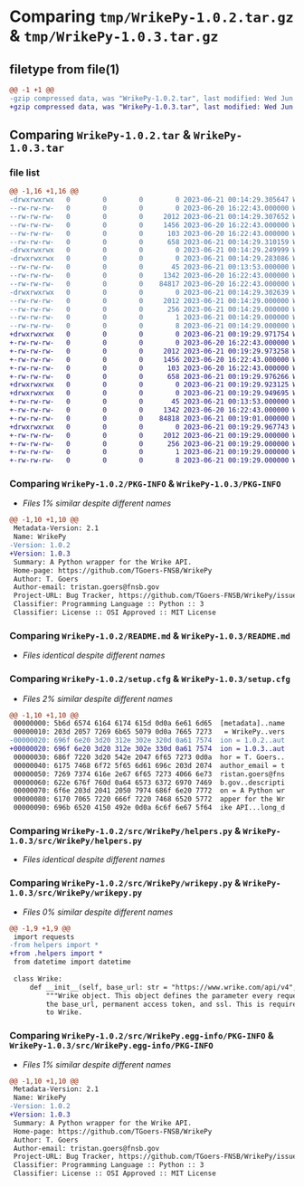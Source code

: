 # Comparing `tmp/WrikePy-1.0.2.tar.gz` & `tmp/WrikePy-1.0.3.tar.gz`

## filetype from file(1)

```diff
@@ -1 +1 @@
-gzip compressed data, was "WrikePy-1.0.2.tar", last modified: Wed Jun 21 00:14:29 2023, max compression
+gzip compressed data, was "WrikePy-1.0.3.tar", last modified: Wed Jun 21 00:19:29 2023, max compression
```

## Comparing `WrikePy-1.0.2.tar` & `WrikePy-1.0.3.tar`

### file list

```diff
@@ -1,16 +1,16 @@
-drwxrwxrwx   0        0        0        0 2023-06-21 00:14:29.305647 WrikePy-1.0.2/
--rw-rw-rw-   0        0        0        0 2023-06-20 16:22:43.000000 WrikePy-1.0.2/LICENSE.txt
--rw-rw-rw-   0        0        0     2012 2023-06-21 00:14:29.307652 WrikePy-1.0.2/PKG-INFO
--rw-rw-rw-   0        0        0     1456 2023-06-20 16:22:43.000000 WrikePy-1.0.2/README.md
--rw-rw-rw-   0        0        0      103 2023-06-20 16:22:43.000000 WrikePy-1.0.2/pyproject.toml
--rw-rw-rw-   0        0        0      658 2023-06-21 00:14:29.310159 WrikePy-1.0.2/setup.cfg
-drwxrwxrwx   0        0        0        0 2023-06-21 00:14:29.249999 WrikePy-1.0.2/src/
-drwxrwxrwx   0        0        0        0 2023-06-21 00:14:29.283086 WrikePy-1.0.2/src/WrikePy/
--rw-rw-rw-   0        0        0       45 2023-06-21 00:13:53.000000 WrikePy-1.0.2/src/WrikePy/__init__.py
--rw-rw-rw-   0        0        0     1342 2023-06-20 16:22:43.000000 WrikePy-1.0.2/src/WrikePy/helpers.py
--rw-rw-rw-   0        0        0    84817 2023-06-20 16:22:43.000000 WrikePy-1.0.2/src/WrikePy/wrikepy.py
-drwxrwxrwx   0        0        0        0 2023-06-21 00:14:29.302639 WrikePy-1.0.2/src/WrikePy.egg-info/
--rw-rw-rw-   0        0        0     2012 2023-06-21 00:14:29.000000 WrikePy-1.0.2/src/WrikePy.egg-info/PKG-INFO
--rw-rw-rw-   0        0        0      256 2023-06-21 00:14:29.000000 WrikePy-1.0.2/src/WrikePy.egg-info/SOURCES.txt
--rw-rw-rw-   0        0        0        1 2023-06-21 00:14:29.000000 WrikePy-1.0.2/src/WrikePy.egg-info/dependency_links.txt
--rw-rw-rw-   0        0        0        8 2023-06-21 00:14:29.000000 WrikePy-1.0.2/src/WrikePy.egg-info/top_level.txt
+drwxrwxrwx   0        0        0        0 2023-06-21 00:19:29.971754 WrikePy-1.0.3/
+-rw-rw-rw-   0        0        0        0 2023-06-20 16:22:43.000000 WrikePy-1.0.3/LICENSE.txt
+-rw-rw-rw-   0        0        0     2012 2023-06-21 00:19:29.973258 WrikePy-1.0.3/PKG-INFO
+-rw-rw-rw-   0        0        0     1456 2023-06-20 16:22:43.000000 WrikePy-1.0.3/README.md
+-rw-rw-rw-   0        0        0      103 2023-06-20 16:22:43.000000 WrikePy-1.0.3/pyproject.toml
+-rw-rw-rw-   0        0        0      658 2023-06-21 00:19:29.976266 WrikePy-1.0.3/setup.cfg
+drwxrwxrwx   0        0        0        0 2023-06-21 00:19:29.923125 WrikePy-1.0.3/src/
+drwxrwxrwx   0        0        0        0 2023-06-21 00:19:29.949695 WrikePy-1.0.3/src/WrikePy/
+-rw-rw-rw-   0        0        0       45 2023-06-21 00:13:53.000000 WrikePy-1.0.3/src/WrikePy/__init__.py
+-rw-rw-rw-   0        0        0     1342 2023-06-20 16:22:43.000000 WrikePy-1.0.3/src/WrikePy/helpers.py
+-rw-rw-rw-   0        0        0    84818 2023-06-21 00:19:01.000000 WrikePy-1.0.3/src/WrikePy/wrikepy.py
+drwxrwxrwx   0        0        0        0 2023-06-21 00:19:29.967743 WrikePy-1.0.3/src/WrikePy.egg-info/
+-rw-rw-rw-   0        0        0     2012 2023-06-21 00:19:29.000000 WrikePy-1.0.3/src/WrikePy.egg-info/PKG-INFO
+-rw-rw-rw-   0        0        0      256 2023-06-21 00:19:29.000000 WrikePy-1.0.3/src/WrikePy.egg-info/SOURCES.txt
+-rw-rw-rw-   0        0        0        1 2023-06-21 00:19:29.000000 WrikePy-1.0.3/src/WrikePy.egg-info/dependency_links.txt
+-rw-rw-rw-   0        0        0        8 2023-06-21 00:19:29.000000 WrikePy-1.0.3/src/WrikePy.egg-info/top_level.txt
```

### Comparing `WrikePy-1.0.2/PKG-INFO` & `WrikePy-1.0.3/PKG-INFO`

 * *Files 1% similar despite different names*

```diff
@@ -1,10 +1,10 @@
 Metadata-Version: 2.1
 Name: WrikePy
-Version: 1.0.2
+Version: 1.0.3
 Summary: A Python wrapper for the Wrike API.
 Home-page: https://github.com/TGoers-FNSB/WrikePy
 Author: T. Goers
 Author-email: tristan.goers@fnsb.gov
 Project-URL: Bug Tracker, https://github.com/TGoers-FNSB/WrikePy/issues
 Classifier: Programming Language :: Python :: 3
 Classifier: License :: OSI Approved :: MIT License
```

### Comparing `WrikePy-1.0.2/README.md` & `WrikePy-1.0.3/README.md`

 * *Files identical despite different names*

### Comparing `WrikePy-1.0.2/setup.cfg` & `WrikePy-1.0.3/setup.cfg`

 * *Files 2% similar despite different names*

```diff
@@ -1,10 +1,10 @@
 00000000: 5b6d 6574 6164 6174 615d 0d0a 6e61 6d65  [metadata]..name
 00000010: 203d 2057 7269 6b65 5079 0d0a 7665 7273   = WrikePy..vers
-00000020: 696f 6e20 3d20 312e 302e 320d 0a61 7574  ion = 1.0.2..aut
+00000020: 696f 6e20 3d20 312e 302e 330d 0a61 7574  ion = 1.0.3..aut
 00000030: 686f 7220 3d20 542e 2047 6f65 7273 0d0a  hor = T. Goers..
 00000040: 6175 7468 6f72 5f65 6d61 696c 203d 2074  author_email = t
 00000050: 7269 7374 616e 2e67 6f65 7273 4066 6e73  ristan.goers@fns
 00000060: 622e 676f 760d 0a64 6573 6372 6970 7469  b.gov..descripti
 00000070: 6f6e 203d 2041 2050 7974 686f 6e20 7772  on = A Python wr
 00000080: 6170 7065 7220 666f 7220 7468 6520 5772  apper for the Wr
 00000090: 696b 6520 4150 492e 0d0a 6c6f 6e67 5f64  ike API...long_d
```

### Comparing `WrikePy-1.0.2/src/WrikePy/helpers.py` & `WrikePy-1.0.3/src/WrikePy/helpers.py`

 * *Files identical despite different names*

### Comparing `WrikePy-1.0.2/src/WrikePy/wrikepy.py` & `WrikePy-1.0.3/src/WrikePy/wrikepy.py`

 * *Files 0% similar despite different names*

```diff
@@ -1,9 +1,9 @@
 import requests
-from helpers import *
+from .helpers import *
 from datetime import datetime
 
 class Wrike:
     def __init__(self, base_url: str = "https://www.wrike.com/api/v4", perm_access_token: str = None, ssl_verify: bool = True) -> None:
         """Wrike object. This object defines the parameter every request requires including:
         the base_url, permanent access token, and ssl. This is required to make any api call 
         to Wrike.
```

### Comparing `WrikePy-1.0.2/src/WrikePy.egg-info/PKG-INFO` & `WrikePy-1.0.3/src/WrikePy.egg-info/PKG-INFO`

 * *Files 1% similar despite different names*

```diff
@@ -1,10 +1,10 @@
 Metadata-Version: 2.1
 Name: WrikePy
-Version: 1.0.2
+Version: 1.0.3
 Summary: A Python wrapper for the Wrike API.
 Home-page: https://github.com/TGoers-FNSB/WrikePy
 Author: T. Goers
 Author-email: tristan.goers@fnsb.gov
 Project-URL: Bug Tracker, https://github.com/TGoers-FNSB/WrikePy/issues
 Classifier: Programming Language :: Python :: 3
 Classifier: License :: OSI Approved :: MIT License
```

